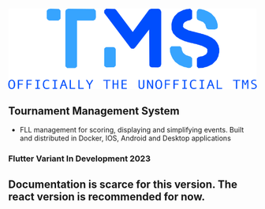 <p align="center">
  <img src="./client/assets/logos/TMS_LOGO.png"/>
</p>


## Tournament Management System
- FLL management for scoring, displaying and simplifying events. Built and distributed in Docker, IOS, Android and Desktop applications
### Flutter Variant In Development 2023
## Documentation is scarce for this version. The react version is recommended for now.